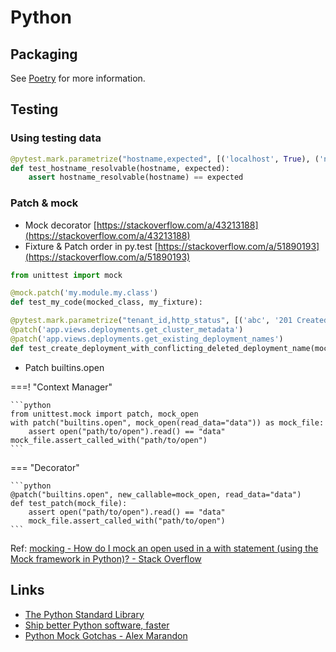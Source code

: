 # Python

## Packaging

See [Poetry](poetry.md) for more information.

## Testing

### Using testing data

```python
@pytest.mark.parametrize("hostname,expected", [('localhost', True), ('no-such-hostname.omnia', False)])
def test_hostname_resolvable(hostname, expected):
    assert hostname_resolvable(hostname) == expected
```

### Patch & mock

- Mock decorator [https://stackoverflow.com/a/43213188](https://stackoverflow.com/a/43213188)
- Fixture & Patch order in py.test [https://stackoverflow.com/a/51890193](https://stackoverflow.com/a/51890193)

```python
from unittest import mock

@mock.patch('my.module.my.class')
def test_my_code(mocked_class, my_fixture):
```

```python
@pytest.mark.parametrize("tenant_id,http_status", [('abc', '201 Created'), ('def', '409 Conflict')])
@patch('app.views.deployments.get_cluster_metadata')
@patch('app.views.deployments.get_existing_deployment_names')
def test_create_deployment_with_conflicting_deleted_deployment_name(mock_get_existing_deployment_names, mock_get_cluster_metadata, tenant_id, http_status, client, monkeypatch):
```

- Patch builtins.open

===! "Context Manager"

    ```python
    from unittest.mock import patch, mock_open
    with patch("builtins.open", mock_open(read_data="data")) as mock_file:
        assert open("path/to/open").read() == "data"
    mock_file.assert_called_with("path/to/open")
    ```

=== "Decorator"

    ```python
    @patch("builtins.open", new_callable=mock_open, read_data="data")
    def test_patch(mock_file):
        assert open("path/to/open").read() == "data"
        mock_file.assert_called_with("path/to/open")
    ```

Ref: [mocking - How do I mock an open used in a with statement (using the Mock framework in Python)? - Stack Overflow](https://stackoverflow.com/questions/1289894/how-do-i-mock-an-open-used-in-a-with-statement-using-the-mock-framework-in-pyth)

## Links

- [The Python Standard Library](https://docs.python.org/3/library/index.html)
- [Ship better Python software, faster](https://pythonspeed.com/)
- [Python Mock Gotchas - Alex Marandon](https://alexmarandon.com/articles/python_mock_gotchas/)
